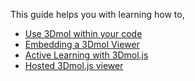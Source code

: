 
This guide helps you with learning how to,

- [Use 3Dmol within your code](tutorial-code.html)
- [Embedding a 3Dmol Viewer](tutorial-embeddable.html)
- [Active Learning with 3Dmol.js](tutorial-learning_environment.html)
- [Hosted 3Dmol.js viewer](tutorial-url.html) 